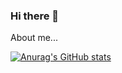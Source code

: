 ### Hi there 👋

About me...

[![Anurag's GitHub stats](https://github-readme-stats.vercel.app/api?username=KsenoLv)](https://github.com/anuraghazra/github-readme-stats)
